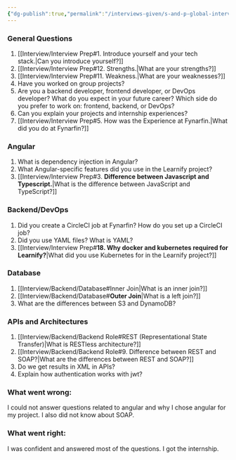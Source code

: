 ```yaml
---
{"dg-publish":true,"permalink":"/interviews-given/s-and-p-global-interview/"}
---
```



### General Questions

1. [[Interview/Interview Prep#1. Introduce yourself and your tech stack.\|Can you introduce yourself?]]
2. [[Interview/Interview Prep#12. Strengths.\|What are your strengths?]]
3. [[Interview/Interview Prep#11. Weakness.\|What are your weaknesses?]]
4. Have you worked on group projects?
5. Are you a backend developer, frontend developer, or DevOps developer? What do you expect in your future career? Which side do you prefer to work on: frontend, backend, or DevOps?
6. Can you explain your projects and internship experiences?
7. [[Interview/Interview Prep#5. How was the Experience at Fynarfin.\|What did you do at Fynarfin?]]

### Angular

1. What is dependency injection in Angular?
2. What Angular-specific features did you use in the Learnify project?
3. [[Interview/Interview Prep#3. **Difference between Javascript and Typescript.**\|What is the difference between JavaScript and TypeScript?]]

### Backend/DevOps

1. Did you create a CircleCI job at Fynarfin? How do you set up a CircleCI job?
2. Did you use YAML files? What is YAML?
3. [[Interview/Interview Prep#**18. Why docker and kubernetes required for Learnify?**\|What did you use Kubernetes for in the Learnify project?]]

### Database

1. [[Interview/Backend/Database#Inner Join\|What is an inner join?]]
2. [[Interview/Backend/Database#**Outer Join**\|What is a left join?]]
3. What are the differences between S3 and DynamoDB?

### APIs and Architectures

1. [[Interview/Backend/Backend Role#REST (Representational State Transfer)\|What is RESTless architecture?]]
2. [[Interview/Backend/Backend Role#9. Difference between REST and SOAP?\|What are the differences between REST and SOAP?]]
3. Do we get results in XML in APIs?
4. Explain how authentication works with jwt?


### What went wrong:

I could not answer questions related to angular and why I chose angular for my project. I also did not know about SOAP.


### What went right:

I was confident and answered most of the questions. I got the internship.